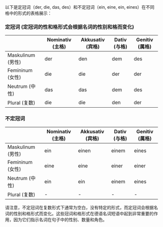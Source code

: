 以下是定冠词（der, die, das, des）和不定冠词（ein, eine, ein, eines）在不同格中的形式的表格展示：

### 定冠词 (定冠词的性和格形式会根据名词的性别和格而变化)

|           | Nominativ (主格)  | Akkusativ (宾格)   | Dativ (与格)     | Genitiv (属格)     |
|------------|-------------------------|-----------------------|-----------------|-------------------|
| Maskulinum (男性) | der                         | den                        | dem                   | des                    |
| Femininum (女性)      | die                          | die                         | der                   | der                     |
| Neutrum (中性)         | das                         | das                         | dem                  | des                    |
| Plural (复数)           | die                          | die                         | den                  | der                     |

### 不定冠词

|           | Nominativ (主格) | Akkusativ (宾格)  | Dativ (与格)      | Genitiv (属格)   |
|------------|------------------------|-----------------------|-----------------|-------------------|
| Maskulinum (男性) | ein                        | einen                    | einem              | eines                |
| Femininum (女性)      | eine                       | eine                       | einer                | einer                |
| Neutrum (中性)         | ein                        | ein                           | einem              | eines                |
| Plural (复数)           | -                             | -                              | -                       | -                          |

请注意，不定冠词在复数形式下通常为空白，没有特定的形式，而定冠词会根据名词的性别和格形式而变化。这些冠词和格形式在德语名词短语中起到非常重要的作用，因为它们指示名词在句子中的性别、数量和角色。